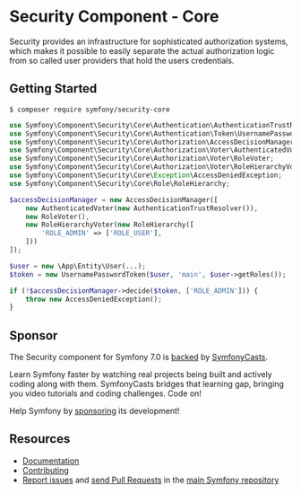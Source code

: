 Security Component - Core
=========================

Security provides an infrastructure for sophisticated authorization systems,
which makes it possible to easily separate the actual authorization logic from
so called user providers that hold the users credentials.

Getting Started
---------------

```
$ composer require symfony/security-core
```

```php
use Symfony\Component\Security\Core\Authentication\AuthenticationTrustResolver;
use Symfony\Component\Security\Core\Authentication\Token\UsernamePasswordToken;
use Symfony\Component\Security\Core\Authorization\AccessDecisionManager;
use Symfony\Component\Security\Core\Authorization\Voter\AuthenticatedVoter;
use Symfony\Component\Security\Core\Authorization\Voter\RoleVoter;
use Symfony\Component\Security\Core\Authorization\Voter\RoleHierarchyVoter;
use Symfony\Component\Security\Core\Exception\AccessDeniedException;
use Symfony\Component\Security\Core\Role\RoleHierarchy;

$accessDecisionManager = new AccessDecisionManager([
    new AuthenticatedVoter(new AuthenticationTrustResolver()),
    new RoleVoter(),
    new RoleHierarchyVoter(new RoleHierarchy([
        'ROLE_ADMIN' => ['ROLE_USER'],
    ]))
]);

$user = new \App\Entity\User(...);
$token = new UsernamePasswordToken($user, 'main', $user->getRoles());

if (!$accessDecisionManager->decide($token, ['ROLE_ADMIN'])) {
    throw new AccessDeniedException();
}
```

Sponsor
-------

The Security component for Symfony 7.0 is [backed][1] by [SymfonyCasts][2].

Learn Symfony faster by watching real projects being built and actively coding
along with them. SymfonyCasts bridges that learning gap, bringing you video
tutorials and coding challenges. Code on!

Help Symfony by [sponsoring][3] its development!

Resources
---------

 * [Documentation](https://symfony.com/doc/current/components/security.html)
 * [Contributing](https://symfony.com/doc/current/contributing/index.html)
 * [Report issues](https://github.com/symfony/symfony/issues) and
   [send Pull Requests](https://github.com/symfony/symfony/pulls)
   in the [main Symfony repository](https://github.com/symfony/symfony)

[1]: https://symfony.com/backers
[2]: https://symfonycasts.com
[3]: https://symfony.com/sponsor
